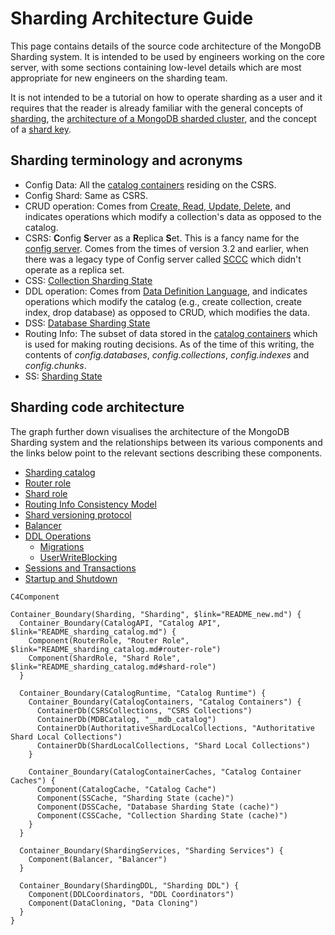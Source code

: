 # Sharding Architecture Guide
This page contains details of the source code architecture of the MongoDB Sharding system. It is intended to be used by engineers working on the core server, with some sections containing low-level details which are most appropriate for new engineers on the sharding team.

It is not intended to be a tutorial on how to operate sharding as a user and it requires that the reader is already familiar with the general concepts of [sharding](https://docs.mongodb.com/manual/sharding/#sharding), the [architecture of a MongoDB sharded cluster](https://docs.mongodb.com/manual/sharding/#sharded-cluster), and the concept of a [shard key](https://docs.mongodb.com/manual/sharding/#shard-keys).

## Sharding terminology and acronyms
* Config Data: All the [catalog containers](README_sharding_catalog.md#catalog-containers) residing on the CSRS.
* Config Shard: Same as CSRS.
* CRUD operation: Comes from [Create, Read, Update, Delete](https://en.wikipedia.org/wiki/Create,_read,_update_and_delete), and indicates operations which modify a collection's data as opposed to the catalog.
* CSRS: **C**onfig **S**erver as a **R**eplica **S**et. This is a fancy name for the [config server](https://www.mongodb.com/docs/manual/core/sharded-cluster-config-servers/). Comes from the times of version 3.2 and earlier, when there was a legacy type of Config server called [SCCC](https://www.mongodb.com/docs/manual/release-notes/3.4-compatibility/#removal-of-support-for-sccc-config-servers) which didn't operate as a replica set.
* CSS: [Collection Sharding State](https://github.com/mongodb/mongo/blob/master/src/mongo/db/s/collection_sharding_state.h#L59)
* DDL operation: Comes from [Data Definition Language](https://en.wikipedia.org/wiki/Data_definition_language), and indicates operations which modify the catalog (e.g., create collection, create index, drop database) as opposed to CRUD, which modifies the data.
* DSS: [Database Sharding State](https://github.com/mongodb/mongo/blob/master/src/mongo/db/s/database_sharding_state.h#L42)
* Routing Info: The subset of data stored in the [catalog containers](README_sharding_catalog.md#catalog-containers) which is used for making routing decisions. As of the time of this writing, the contents of *config.databases*, *config.collections*, *config.indexes* and *config.chunks*.
* SS: [Sharding State](https://github.com/mongodb/mongo/blob/master/src/mongo/db/s/sharding_state.h#L51)

## Sharding code architecture
The graph further down visualises the architecture of the MongoDB Sharding system and the relationships between its various components and the links below point to the relevant sections describing these components.

- [Sharding catalog](README_sharding_catalog.md#sharding-catalog)
- [Router role](README_sharding_catalog.md#router-role)
- [Shard role](README_sharding_catalog.md#router-role)
- [Routing Info Consistency Model](README_routing_info_cache_consistency_model.md)
- [Shard versioning protocol](README_versioning_protocols.md)
- [Balancer](README_balancer.md)
- [DDL Operations](README_ddl_operations.md)
  - [Migrations](README_migrations.md)
  - [UserWriteBlocking](README_user_write_blocking.md)
- [Sessions and Transactions](README_sessions_and_transactions.md)
- [Startup and Shutdown](README_startup_and_shutdown.md)

```mermaid
C4Component

Container_Boundary(Sharding, "Sharding", $link="README_new.md") {
  Container_Boundary(CatalogAPI, "Catalog API", $link="README_sharding_catalog.md") {
    Component(RouterRole, "Router Role", $link="README_sharding_catalog.md#router-role")
    Component(ShardRole, "Shard Role", $link="README_sharding_catalog.md#shard-role")
  }

  Container_Boundary(CatalogRuntime, "Catalog Runtime") {
    Container_Boundary(CatalogContainers, "Catalog Containers") {
      ContainerDb(CSRSCollections, "CSRS Collections")
      ContainerDb(MDBCatalog, "__mdb_catalog")
      ContainerDb(AuthoritativeShardLocalCollections, "Authoritative Shard Local Collections")
      ContainerDb(ShardLocalCollections, "Shard Local Collections")
    }

    Container_Boundary(CatalogContainerCaches, "Catalog Container Caches") {
      Component(CatalogCache, "Catalog Cache")
      Component(SSCache, "Sharding State (cache)")
      Component(DSSCache, "Database Sharding State (cache)")
      Component(CSSCache, "Collection Sharding State (cache)")
    }
  }

  Container_Boundary(ShardingServices, "Sharding Services") {
    Component(Balancer, "Balancer")
  }

  Container_Boundary(ShardingDDL, "Sharding DDL") {
    Component(DDLCoordinators, "DDL Coordinators")
    Component(DataCloning, "Data Cloning")
  }
}
```
